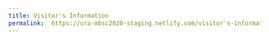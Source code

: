 ```yaml
---
title: Visitor's Information
permalink:  https://ura-mbsc2020-staging.netlify.com/visitor's-information/
---
```


